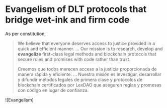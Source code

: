 # Evangelism of DLT protocols that bridge wet-ink and firm code

As per constitution,
> We believe that everyone deserves access to justice provided in a quick and efficient manner.
> ... Our mission is to research, develop and **evangelize** first-class legal methods and blockchain protocols that secure rules and promises with code rather than trust.
>
> Creemos que todos merecen acceso a la justicia proporcionada de manera rápida y eficiente.
> ... Nuestra misión es investigar, desarrollar y difundir métodos legales de primera clase y protocolos de blockchain certificados por LexDAO que aseguren reglas y promesas con código en lugar de confianza.

![Evangelism]

